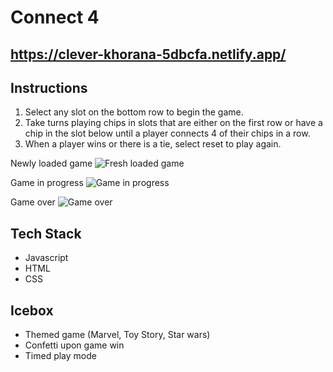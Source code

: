 # Connect 4 

## https://clever-khorana-5dbcfa.netlify.app/

## Instructions
1. Select any slot on the bottom row to begin the game.
2. Take turns playing chips in slots that are either on the first row or have a chip in the slot below until a player connects 4 of their chips in a row.
3. When a player wins or there is a tie, select reset to play again.

Newly loaded game
![Fresh loaded game](https://i.imgur.com/iM5UrQl.png)

Game in progress
![Game in progress](https://i.imgur.com/lN4ftcl.png)

Game over
![Game over](https://i.imgur.com/eKMBI0f.png)

## Tech Stack
- Javascript
- HTML
- CSS

## Icebox
- Themed game (Marvel, Toy Story, Star wars)
- Confetti upon game win
- Timed play mode

